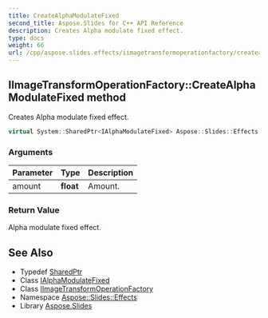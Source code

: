 ```yaml
---
title: CreateAlphaModulateFixed
second_title: Aspose.Slides for C++ API Reference
description: Creates Alpha modulate fixed effect.
type: docs
weight: 66
url: /cpp/aspose.slides.effects/iimagetransformoperationfactory/createalphamodulatefixed/
---
```

## IImageTransformOperationFactory::CreateAlphaModulateFixed method


Creates Alpha modulate fixed effect.

```cpp
virtual System::SharedPtr<IAlphaModulateFixed> Aspose::Slides::Effects::IImageTransformOperationFactory::CreateAlphaModulateFixed(float amount)=0
```


### Arguments

| Parameter | Type | Description |
| --- | --- | --- |
| amount | **float** | Amount. |

### Return Value

Alpha modulate fixed effect.

## See Also

* Typedef [SharedPtr](../../../system/sharedptr/)
* Class [IAlphaModulateFixed](../../ialphamodulatefixed/)
* Class [IImageTransformOperationFactory](../)
* Namespace [Aspose::Slides::Effects](../../)
* Library [Aspose.Slides](../../../)

